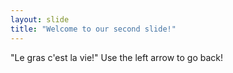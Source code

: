 ```yaml
---
layout: slide
title: "Welcome to our second slide!"
---
```

"Le gras c'est la vie!"
Use the left arrow to go back!
